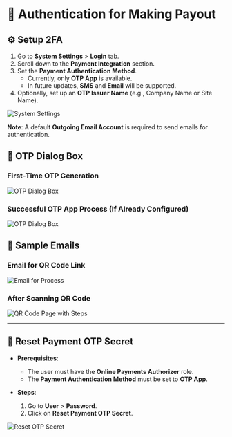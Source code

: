 # 🔐 Authentication for Making Payout

## ⚙️ Setup 2FA

1. Go to **System Settings** > **Login** tab.  
2. Scroll down to the **Payment Integration** section.  
3. Set the **Payment Authentication Method**.  
   - Currently, only **OTP App** is available.  
   - In future updates, **SMS** and **Email** will be supported.  
4. Optionally, set up an **OTP Issuer Name** (e.g., Company Name or Site Name).  

![System Settings](https://github.com/user-attachments/assets/eef415a5-b130-456c-913d-efffa669c783)

**Note**: A default **Outgoing Email Account** is required to send emails for authentication.  

## 🔢 OTP Dialog Box

### First-Time OTP Generation

![OTP Dialog Box](https://github.com/user-attachments/assets/93717c2a-9f1e-4459-95ce-32b692f30609)

### Successful OTP App Process (If Already Configured)

![OTP Dialog Box](https://github.com/user-attachments/assets/a66385d2-7208-4d98-ab06-6272877da61b)

## 📧 Sample Emails

### Email for QR Code Link

![Email for Process](https://github.com/user-attachments/assets/f0d799bd-c55b-4d62-8b19-de4419bf82cf)

### After Scanning QR Code

![QR Code Page with Steps](https://github.com/user-attachments/assets/f69729e9-fb43-4a6e-adad-6e0320c64507)

---

## 🔄 Reset Payment OTP Secret

- **Prerequisites**:  
  - The user must have the **Online Payments Authorizer** role.  
  - The **Payment Authentication Method** must be set to **OTP App**.  

- **Steps**:  
  1. Go to **User** > **Password**.  
  2. Click on **Reset Payment OTP Secret**.  

![Reset OTP Secret](https://github.com/user-attachments/assets/a3cb040c-df71-408d-85f8-c03e8a26b7c4)